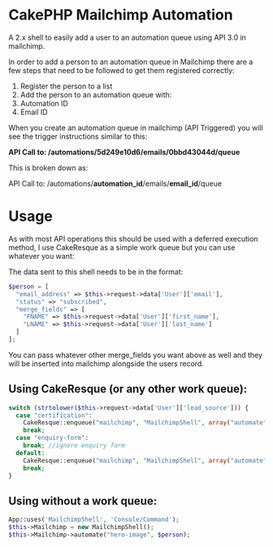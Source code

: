 # CakePHP Mailchimp Automation
A 2.x shell to easily add a user to an automation queue using API 3.0 in mailchimp.

In order to add a person to an automation queue in Mailchimp there are a few steps that need to be followed to get them registered correctly:

1. Register the person to a list
1. Add the person to an automation queue with:
  1. Automation ID
  1. Email ID

When you create an automation queue in mailchimp (API Triggered) you will see the trigger instructions similar to this:

**API Call to: /automations/5d249e10d6/emails/0bbd43044d/queue**

This is broken down as:

API Call to: /automations/**automation_id**/emails/**email_id**/queue

# Usage
As with most API operations this should be used with a deferred execution method, I use CakeResque as a simple work queue but you can use whatever you want:

The data sent to this shell needs to be in the format:

```php
$person = [
  "email_address" => $this->request->data['User']['email'],
  "status" => "subscribed",
  "merge_fields" => [
    "FNAME" => $this->request->data['User']['first_name'],
    "LNAME" => $this->request->data['User']['last_name']
  ]
];
```
You can pass whatever other merge_fields you want above as well and they will be inserted into mailchimp alongside the users record.

## Using CakeResque (or any other work queue):

```php
switch (strtolower($this->request->data['User']['lead_source'])) {
  case "certification":
    CakeResque::enqueue("mailchimp", "MailchimpShell", array("automate", "certification", $person), true);
    break;
  case "enquiry-form":
    break; //ignore enquiry form
  default:
    CakeResque::enqueue("mailchimp", "MailchimpShell", array("automate", "hero-image", $person), true);
    break; 
}
```

## Using without a work queue:

```php
App::uses('MailchimpShell', 'Console/Command');
$this->Mailchimp = new MailchimpShell();
$this->Mailchimp->automate("hero-image", $person);
